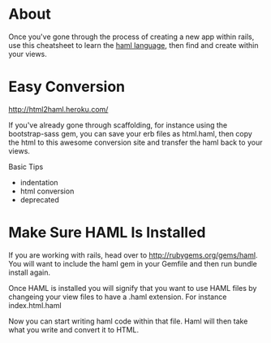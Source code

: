 # About

Once you've gone through the process of creating a new app within rails, use this cheatsheet to learn the [haml language](http://haml.info/about.html), then find and create within your views.

# Easy Conversion

http://html2haml.heroku.com/

If you've already gone through scaffolding, for instance using the bootstrap-sass gem, you can save your erb files as html.haml, then copy the html to this awesome conversion site and transfer the haml back to your views.

Basic Tips
* indentation
* html conversion
* deprecated

# Make Sure HAML Is Installed

If you are working with rails, head over to http://rubygems.org/gems/haml. You will want to include the haml gem in your Gemfile and then run bundle install again.

Once HAML is installed you will signify that you want to use HAML files by changeing your view files to have a .haml extension. For instance index.html.haml

Now you can start writing haml code within that file. Haml will then take what you write and convert it to HTML.